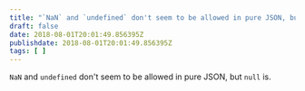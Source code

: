 ```yaml
---
title: "`NaN` and `undefined` don't seem to be allowed in pure JSON, but `null` is."
draft: false
date: 2018-08-01T20:01:49.856395Z
publishdate: 2018-08-01T20:01:49.856395Z
tags: [ ]
---
```

`NaN` and `undefined` don't seem to be allowed in pure JSON, but `null` is.
    